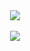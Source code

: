 <div align="center"> 
  <a href="#">
    <img src="https://github-readme-stats-sugarmanzhus-projects.vercel.app/?user=sugarmanzhu&theme=sea" />
    <br />
    <br />
    <img src="https://github-readme-stats-sugarmanzhus-projects.vercel.app/api?username=sugarmanzhu&include_all_commits=true&show_icons=true&hide=stars&title_color=fff&text_color=fff&icon_color=fff&bg_color=2468bc" />
    <!--
    <br />
    <br />
    <img height=200 align="center" src="https://github-readme-stats.vercel.app/api/top-langs/?username=sugarmanzhu&layout=compact&title_color=fff&text_color=fff&bg_color=2468bc" />
    ╌> 
  </a>
</div>
